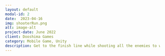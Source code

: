 ```yaml
---
layout: default
modal-id: 2
date:  2023-04-16
img: shooterRun.png
alt: image-alt
project-date: June 2022
client: Dooshima Games
category: Mobile Game, Unity
description: Get to the finish line while shooting all the enemies to win!, <a href ="https://play.google.com/store/apps/details?id=com.dooshimagames.shootersrun"> Google Play Store </a>.
---
```

